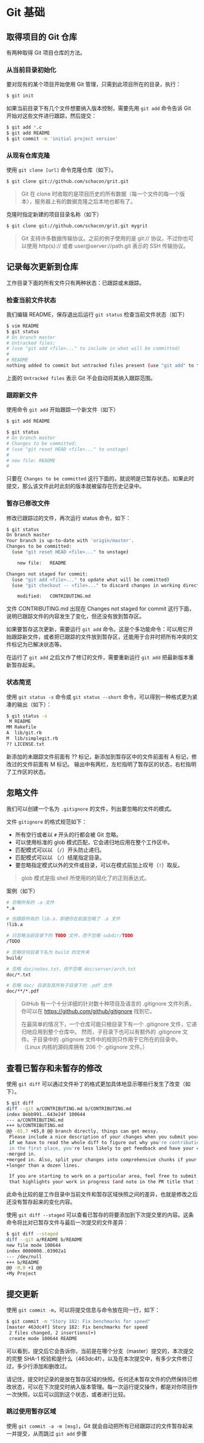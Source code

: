 # Git 基础

## 取得项目的 Git 仓库

有两种取得 Git 项目仓库的方法。

### 从当前目录初始化

要对现有的某个项目开始使用 Git 管理，只需到此项目所在的目录，执行：

```bash
$ git init
```

如果当前目录下有几个文件想要纳入版本控制，需要先用 `git add` 命令告诉 Git 开始对这些文件进行跟踪，然后提交：

```bash
$ git add *.c
$ git add README
$ git commit -m 'initial project version'
```

### 从现有仓库克隆

使用 `git clone [url]` 命令克隆仓库（如下）。

```bash
$ git clone git://github.com/schacon/grit.git
```

> Git 在 clone 时收取的是项目历史的所有数据（每一个文件的每一个版本），服务器上有的数据克隆之后本地也都有了。

克隆时指定新建的项目目录名称（如下）

```bash
$ git clone git://github.com/schacon/grit.git mygrit
```

> Git 支持许多数据传输协议。之前的例子使用的是 git:// 协议，不过你也可以使用 http(s):// 或者 user@server://path.git 表示的 SSH 传输协议。


## 记录每次更新到仓库

工作目录下面的所有文件只有两种状态：已跟踪或未跟踪。

### 检查当前文件状态

我们编辑 README，保存退出后运行 `git status` 检查当前文件状态（如下）

```bash
$ vim README
$ git status
# On branch master
# Untracked files:
# (use "git add <file>..." to include in what will be committed)
#
# README
nothing added to commit but untracked files present (use "git add" to track)
```

上面的 `Untracked files` 表示 Git 不会自动将其纳入跟踪范围。

### 跟踪新文件

使用命令 `git add` 开始跟踪一个新文件（如下）

```bash
$ git add README

$ git status
# On branch master
# Changes to be committed:
# (use "git reset HEAD <file>..." to unstage)
#
# new file: README
#
```

只要在 `Changes to be committed` 这行下面的，就说明是已暂存状态。如果此时提交，那么该文件此时此刻的版本就被留存在历史记录中。

### 暂存已修改文件

修改已跟踪过的文件，再次运行 status 命令，如下：

```bash
$ git status
On branch master
Your branch is up-to-date with 'origin/master'.
Changes to be committed:
  (use "git reset HEAD <file>..." to unstage)

    new file:   README

Changes not staged for commit:
  (use "git add <file>..." to update what will be committed)
  (use "git checkout -- <file>..." to discard changes in working directory)

    modified:   CONTRIBUTING.md
```

文件 CONTRIBUTING.md 出现在 Changes not staged for commit 这行下面，说明已跟踪文件的内容发生了变化，但还没有放到暂存区。 

如果要暂存这次更新，需要运行 `git add` 命令。这是个多功能命令：可以用它开始跟踪新文件，或者把已跟踪的文件放到暂存区，还能用于合并时把所有冲突的文件标记为已解决状态等。

在运行了 `git add` 之后又作了修订的文件，需要重新运行 `git add` 把最新版本重新暂存起来。

### 状态简览

使用 `git status -s` 命令或 `git status --short` 命令，可以得到一种格式更为紧凑的输出（如下）：

```bash
$ git status -s
 M README
MM Rakefile
A  lib/git.rb
M  lib/simplegit.rb
?? LICENSE.txt
```

新添加的未跟踪文件前面有 ?? 标记，新添加到暂存区中的文件前面有 A 标记，修改过的文件前面有 M 标记。 输出中有两栏，左栏指明了暂存区的状态，右栏指明了工作区的状态。


## 忽略文件

我们可以创建一个名为 `.gitignore` 的文件，列出要忽略的文件的模式。

文件 `gitignore` 的格式规范如下：

- 所有空行或者以 `#` 开头的行都会被 Git 忽略。
- 可以使用标准的 glob 模式匹配，它会递归地应用在整个工作区中。
- 匹配模式可以以 （`/`）开头防止递归。
- 匹配模式可以以 （`/`）结尾指定目录。
- 要忽略指定模式以外的文件或目录，可以在模式前加上叹号（`!`）取反。

> glob 模式是指 shell 所使用的的简化了的正则表达式。

案例（如下）

```bash
# 忽略所有的 .a 文件
*.a

# 但跟踪所有的 lib.a，即便你在前面忽略了 .a 文件
!lib.a

# 只忽略当前目录下的 TODO 文件，而不忽略 subdir/TODO
/TODO

# 忽略任何目录下名为 build 的文件夹
build/

# 忽略 doc/notes.txt，但不忽略 doc/server/arch.txt
doc/*.txt

# 忽略 doc/ 目录及其所有子目录下的 .pdf 文件
doc/**/*.pdf
```

> GitHub 有一个十分详细的针对数十种项目及语言的 .gitignore 文件列表， 你可以在 https://github.com/github/gitignore 找到它。
>
> 在最简单的情况下，一个仓库可能只根目录下有一个 .gitignore 文件，它递归地应用到整个仓库中。 然而，子目录下也可以有额外的 .gitignore 文件。子目录中的 .gitignore 文件中的规则只作用于它所在的目录中。 （Linux 内核的源码库拥有 206 个 .gitignore 文件。）


## 查看已暂存和未暂存的修改

使用 `git diff` 可以通过文件补丁的格式更加具体地显示哪些行发生了改变（如下）。

```bash
$ git diff
diff --git a/CONTRIBUTING.md b/CONTRIBUTING.md
index 8ebb991..643e24f 100644
--- a/CONTRIBUTING.md
+++ b/CONTRIBUTING.md
@@ -65,7 +65,8 @@ branch directly, things can get messy.
 Please include a nice description of your changes when you submit your PR;
 if we have to read the whole diff to figure out why you're contributing
 in the first place, you're less likely to get feedback and have your change
-merged in.
+merged in. Also, split your changes into comprehensive chunks if your patch is
+longer than a dozen lines.

 If you are starting to work on a particular area, feel free to submit a PR
 that highlights your work in progress (and note in the PR title that it's
```

此命令比较的是工作目录中当前文件和暂存区域快照之间的差异，也就是修改之后还没有暂存起来的变化内容。

使用 `git diff --staged` 可以查看已暂存的将要添加到下次提交里的内容。这条命令将比对已暂存文件与最后一次提交的文件差异：

```bash
$ git diff --staged
diff --git a/README b/README
new file mode 100644
index 0000000..03902a1
--- /dev/null
+++ b/README
@@ -0,0 +1 @@
+My Project
```


## 提交更新

使用 `git commit -m`，可以将提交信息与命令放在同一行，如下：

```bash
$ git commit -m "Story 182: Fix benchmarks for speed"
[master 463dc4f] Story 182: Fix benchmarks for speed
 2 files changed, 2 insertions(+)
 create mode 100644 README
```

可以看到，提交后它会告诉你，当前是在哪个分支（master）提交的，本次提交的完整 SHA-1 校验和是什么（463dc4f），以及在本次提交中，有多少文件修订过，多少行添加和删改过。

请记住，提交时记录的是放在暂存区域的快照。任何还未暂存文件的仍然保持已修改状态，可以在下次提交时纳入版本管理。每一次运行提交操作，都是对你项目作一次快照，以后可以回到这个状态，或者进行比较。

### 跳过使用暂存区域

使用 `git commit -a -m [msg]`，Git 就会自动把所有已经跟踪过的文件暂存起来一并提交，从而跳过 `git add` 步骤
